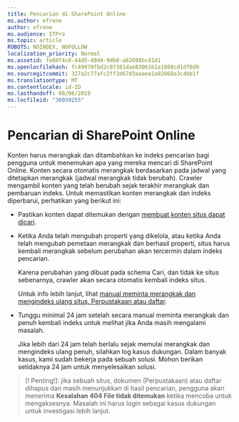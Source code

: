 ```yaml
---
title: Pencarian di SharePoint Online
ms.author: efrene
author: efrene
ms.audience: ITPro
ms.topic: article
ROBOTS: NOINDEX, NOFOLLOW
localization_priority: Normal
ms.assetid: fe00f4c0-44d5-49d4-9db0-a62698bcd1d1
ms.openlocfilehash: fc49978fbd2c07381dae83061b1a1868cd1df0d0
ms.sourcegitcommit: 327a2c77afc2ff3d67d3aaaea1a92068a3c4bb1f
ms.translationtype: MT
ms.contentlocale: id-ID
ms.lasthandoff: 08/06/2019
ms.locfileid: "36059255"
---
```

# <a name="search-in-sharepoint-online"></a>Pencarian di SharePoint Online

Konten harus merangkak dan ditambahkan ke indeks pencarian bagi pengguna untuk menemukan apa yang mereka mencari di SharePoint Online. Konten secara otomatis merangkak berdasarkan pada jadwal yang ditetapkan merangkak (jadwal merangkak tidak berubah). Crawler mengambil konten yang telah berubah sejak terakhir merangkak dan pembaruan indeks. Untuk memastikan konten merangkak dan indeks diperbarui, perhatikan yang berikut ini:

- Pastikan konten dapat ditemukan dengan [membuat konten situs dapat dicari](https://docs.microsoft.com/sharepoint/make-site-content-searchable).

- Ketika Anda telah mengubah properti yang dikelola, atau ketika Anda telah mengubah pemetaan merangkak dan berhasil properti, situs harus kembali merangkak sebelum perubahan akan tercermin dalam indeks pencarian. 

    Karena perubahan yang dibuat pada schema Cari, dan tidak ke situs sebenarnya, crawler akan secara otomatis kembali indeks situs. 

    Untuk info lebih lanjut, lihat [manual meminta merangkak dan mengindeks ulang situs, Perpustakaan atau daftar](https://docs.microsoft.com/sharepoint/crawl-site-conten).

- Tunggu minimal 24 jam setelah secara manual meminta merangkak dan penuh kembali indeks untuk melihat jika Anda masih mengalami masalah. 

    Jika lebih dari 24 jam telah berlalu sejak memulai merangkak dan mengindeks ulang penuh, silahkan log kasus dukungan. Dalam banyak kasus, kami sudah bekerja pada sebuah solusi. Mohon berikan setidaknya 24 jam untuk menyelesaikan solusi.

>[! Penting!]: jika sebuah situs, dokumen (Perpustakaan) atau daftar dihapus dan masih menunjukkan di hasil pencarian, pengguna akan menerima **Kesalahan 404 File tidak ditemukan** ketika mencoba untuk mengaksesnya. Masalah ini harus login sebagai kasus dukungan untuk investigasi lebih lanjut. 



